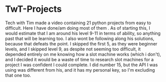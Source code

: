 # TwT-Projects
Tech with Tim made a video containing 21 python projects from easy to difficult. Here I have done/am doing most of them .
As of starting this, I would estimate that I am around his level 9-11 in terms of ability, so anything past that will be learning too. I also wont be following along his solutions, because that defeats the point.
I skipped the first 5, as they were beginner levels, and I skipped level 9, as despite not seeming too difficult, it depended entirely on me knowing how a slot machine works (which i don't), and I decided it would be a waste of time to research slot machines for a project I was confident I could complete.
I did number 15, but the API I was using was different from his, and it has my personal key, so I'm excluding that one too.
